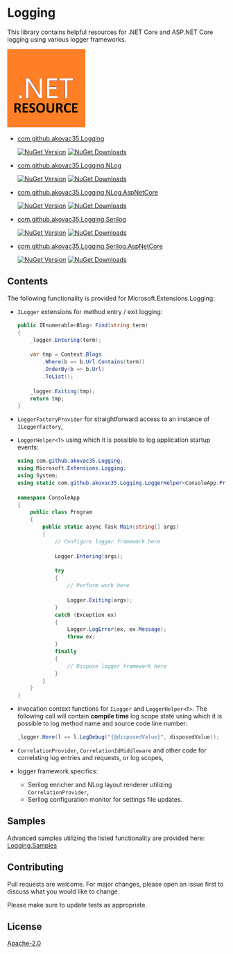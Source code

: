# Logging
This library contains helpful resources for .NET Core and ASP.NET Core logging using various logger frameworks.

![this](Resources/.NET_Core_Logo_small.png)

* [com.github.akovac35.Logging](https://www.nuget.org/packages/com.github.akovac35.Logging/)

	[![NuGet Version](http://img.shields.io/nuget/v/com.github.akovac35.Logging.svg?style=flat)](https://www.nuget.org/packages/com.github.akovac35.Logging/) [![NuGet Downloads](https://img.shields.io/nuget/dt/com.github.akovac35.Logging.svg)](https://www.nuget.org/packages/com.github.akovac35.Logging/) 


* [com.github.akovac35.Logging.NLog](https://www.nuget.org/packages/com.github.akovac35.Logging.NLog/)

	[![NuGet Version](http://img.shields.io/nuget/v/com.github.akovac35.Logging.NLog.svg?style=flat)](https://www.nuget.org/packages/com.github.akovac35.Logging.NLog/) [![NuGet Downloads](https://img.shields.io/nuget/dt/com.github.akovac35.Logging.NLog.svg)](https://www.nuget.org/packages/com.github.akovac35.Logging.NLog/) 

* [com.github.akovac35.Logging.NLog.AspNetCore](https://www.nuget.org/packages/com.github.akovac35.Logging.NLog.AspNetCore/)

	[![NuGet Version](http://img.shields.io/nuget/v/com.github.akovac35.Logging.NLog.AspNetCore.svg?style=flat)](https://www.nuget.org/packages/com.github.akovac35.Logging.NLog.AspNetCore/) [![NuGet Downloads](https://img.shields.io/nuget/dt/com.github.akovac35.Logging.NLog.AspNetCore.svg)](https://www.nuget.org/packages/com.github.akovac35.Logging.NLog.AspNetCore/) 

* [com.github.akovac35.Logging.Serilog](https://www.nuget.org/packages/com.github.akovac35.Logging.Serilog/)

	[![NuGet Version](http://img.shields.io/nuget/v/com.github.akovac35.Logging.Serilog.svg?style=flat)](https://www.nuget.org/packages/com.github.akovac35.Logging.Serilog/) [![NuGet Downloads](https://img.shields.io/nuget/dt/com.github.akovac35.Logging.Serilog.svg)](https://www.nuget.org/packages/com.github.akovac35.Logging.Serilog/) 

* [com.github.akovac35.Logging.Serilog.AspNetCore](https://www.nuget.org/packages/com.github.akovac35.Logging.Serilog.AspNetCore/)

	[![NuGet Version](http://img.shields.io/nuget/v/com.github.akovac35.Logging.Serilog.AspNetCore.svg?style=flat)](https://www.nuget.org/packages/com.github.akovac35.Logging.Serilog.AspNetCore/) [![NuGet Downloads](https://img.shields.io/nuget/dt/com.github.akovac35.Logging.Serilog.AspNetCore.svg)](https://www.nuget.org/packages/com.github.akovac35.Logging.Serilog.AspNetCore/) 

## Contents

The following functionality is provided for Microsoft.Extensions.Logging:

* ```ILogger``` extensions for method entry / exit logging:

	```cs
    public IEnumerable<Blog> Find(string term)
    {
        _logger.Entering(term);

        var tmp = Context.Blogs
            .Where(b => b.Url.Contains(term))
            .OrderBy(b => b.Url)
            .ToList();

        _logger.Exiting(tmp);
        return tmp;
    }
	```

* ```LoggerFactoryProvider``` for straightforward access to an instance of ```ILoggerFactory```,

* ```LoggerHelper<T>``` using which it is possible to log application startup events:

    ```cs
    using com.github.akovac35.Logging;
    using Microsoft.Extensions.Logging;
    using System;
    using static com.github.akovac35.Logging.LoggerHelper<ConsoleApp.Program>;

    namespace ConsoleApp
    {
        public class Program
        {
            public static async Task Main(string[] args)
            {
                // Configure logger framework here

                Logger.Entering(args);

                try
                {
                    // Perform work here

                    Logger.Exiting(args);
                }
                catch (Exception ex)
                {
                    Logger.LogError(ex, ex.Message);
                    throw ex;
                }
                finally
                {
                    // Dispose logger framework here
                }
            }
        }
    }
    ```

* invocation context functions for ```ILogger``` and ```LoggerHelper<T>```. The following call will contain **compile time** log scope state using which it is possible to log method name and source code line number: 
  
    ```cs
    _logger.Here(l => l.LogDebug("{@disposedValue}", disposedValue));
    ```

* ```CorrelationProvider```, ```CorrelationIdMiddleware``` and other code for correlating log entries and requests, or log scopes,
* logger framework specifics:
  * Serilog enricher and NLog layout renderer utilizing ```CorrelationProvider```,
  * Serilog configuration monitor for settings file updates. 

## Samples

Advanced samples utilizing the listed functionality are provided here: [Logging.Samples](https://github.com/akovac35/Logging.Samples)

## Contributing
Pull requests are welcome. For major changes, please open an issue first to discuss what you would like to change.

Please make sure to update tests as appropriate.

## License
[Apache-2.0](LICENSE)
